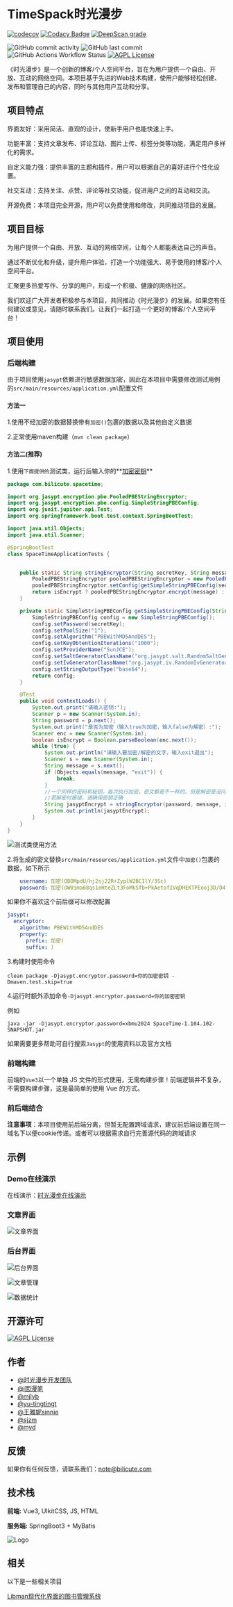 # TimeSpack时光漫步

[![codecov](https://img.shields.io/codecov/c/github/i-NMB/TimeSpack?token=XJO3VTB6WE&logo=codecov&logoColor=%23F01F7A&logoSize=auto&label=Codecov&color=%23ea5455)](https://codecov.io/github/i-NMB/TimeSpack)    [![Codacy Badge](https://img.shields.io/codacy/grade/10721a3009ab4c45a98972bea6f4d833?logo=codacy&label=Backend%20Code%20Quality)](https://app.codacy.com/gh/i-NMB/TimeSpack/dashboard?utm_source=gh&utm_medium=referral&utm_content=&utm_campaign=Badge_grade)    [![DeepScan grade](https://deepscan.io/api/teams/24461/projects/27647/branches/886310/badge/grade.svg)](https://deepscan.io/dashboard#view=project&tid=24461&pid=27647&bid=886310)

![GitHub commit activity](https://img.shields.io/github/commit-activity/m/i-NMB/TimeSpack)    ![GitHub last commit](https://img.shields.io/github/last-commit/i-NMB/TimeSpack)    ![GitHub Actions Workflow Status](https://img.shields.io/github/actions/workflow/status/i-NMB/TimeSpack/ci.yml)     [![AGPL License](https://badgen.net/github/license/i-NMB/TimeSpack)](http://www.gnu.org/licenses/agpl-3.0)

《时光漫步》是一个创新的博客/个人空间平台，旨在为用户提供一个自由、开放、互动的网络空间。本项目基于先进的Web技术构建，使用户能够轻松创建、发布和管理自己的内容，同时与其他用户互动和分享。

## 项目特点

界面友好：采用简洁、直观的设计，使新手用户也能快速上手。

功能丰富：支持文章发布、评论互动、图片上传、标签分类等功能，满足用户多样化的需求。

自定义能力强：提供丰富的主题和插件，用户可以根据自己的喜好进行个性化设置。

社交互动：支持关注、点赞、评论等社交功能，促进用户之间的互动和交流。

开源免费：本项目完全开源，用户可以免费使用和修改，共同推动项目的发展。

## 项目目标

为用户提供一个自由、开放、互动的网络空间，让每个人都能表达自己的声音。

通过不断优化和升级，提升用户体验，打造一个功能强大、易于使用的博客/个人空间平台。

汇聚更多热爱写作、分享的用户，形成一个积极、健康的网络社区。

我们欢迎广大开发者积极参与本项目，共同推动《时光漫步》的发展。如果您有任何建议或意见，请随时联系我们。让我们一起打造一个更好的博客/个人空间平台！

## 项目使用

### 后端构建

由于项目使用`jasypt`依赖进行敏感数据加密，因此在本项目中需要修改测试用例的`src/main/resources/application.yml`配置文件

#### 方法一

1.使用不经加密的数据替换带有`加密()`包裹的数据以及其他自定义数据

2.正常使用maven构建（`mvn clean package`）

#### 方法二(推荐)

1.使用`下面提供的`测试类，运行后输入你的**<u>加密密钥</u>**

```java
package com.bilicute.spacetime;

import org.jasypt.encryption.pbe.PooledPBEStringEncryptor;
import org.jasypt.encryption.pbe.config.SimpleStringPBEConfig;
import org.junit.jupiter.api.Test;
import org.springframework.boot.test.context.SpringBootTest;

import java.util.Objects;
import java.util.Scanner;

@SpringBootTest
class SpaceTimeApplicationTests {


    public static String stringEncryptor(String secretKey, String message, boolean isEncrypt) {
        PooledPBEStringEncryptor pooledPBEStringEncryptor = new PooledPBEStringEncryptor();
        pooledPBEStringEncryptor.setConfig(getSimpleStringPBEConfig(secretKey));
        return isEncrypt ? pooledPBEStringEncryptor.encrypt(message) : pooledPBEStringEncryptor.decrypt(message);
    }

    private static SimpleStringPBEConfig getSimpleStringPBEConfig(String secretKey) {
        SimpleStringPBEConfig config = new SimpleStringPBEConfig();
        config.setPassword(secretKey);
        config.setPoolSize("1");
        config.setAlgorithm("PBEWithMD5AndDES");
        config.setKeyObtentionIterations("1000");
        config.setProviderName("SunJCE");
        config.setSaltGeneratorClassName("org.jasypt.salt.RandomSaltGenerator");
        config.setIvGeneratorClassName("org.jasypt.iv.RandomIvGenerator");
        config.setStringOutputType("base64");
        return config;
    }

    @Test
    public void contextLoads() {
        System.out.print("请输入密钥:");
        Scanner p = new Scanner(System.in);
        String password = p.next();
        System.out.print("是否为加密（输入true为加密，输入false为解密）:");
        Scanner enc = new Scanner(System.in);
        boolean isEncrypt = Boolean.parseBoolean(enc.next());
        while (true) {
            System.out.println("请输入要加密/解密的文字，输入exit退出");
            Scanner s = new Scanner(System.in);
            String message = s.next();
            if (Objects.equals(message, "exit")) {
                break;
            }
            //一个同样的密码和秘钥，每次执行加密，密文都是不一样的。但是解密是没问题的。
            //若解密时报错，请确保密钥正确
            String jasyptEncrypt = stringEncryptor(password, message, isEncrypt);
            System.out.println(jasyptEncrypt);
        }
    }
}

```

![测试类使用方法](https://img1.i-nmb.cn/img/image-20240729112152900.png)

2.将生成的密文替换`src/main/resources/application.yml`文件中`加密()`包裹的数据，如下所示

```yaml
    username: 加密(QBOMpdU/hj2sj22R+ZyplW2BCIlY/3Sc)
    password: 加密(OW0ima68qs1eHteZLt3FoMkSfb+PkAetofIVqDHEKTPEooj3D/D4mg==)
```

如果你不喜欢这个前后缀可以修改配置

```yaml
jasypt:
  encryptor:
    algorithm: PBEWithMD5AndDES
    property:
      prefix: 加密(
      suffix: )
```

3.构建时使用命令

```shell
clean package -Djasypt.encryptor.password=你的加密密钥 -Dmaven.test.skip=true
```

4.运行时额外添加命令`-Djasypt.encryptor.password=你的加密密钥`

例如

```shell
java -jar -Djasypt.encryptor.password=xbmu2024 SpaceTime-1.104.102-SNAPSHOT.jar
```

如果需要更多帮助可自行搜索`Jasypt`的使用资料以及官方文档

### 前端构建

前端的`Vue3`以一个单独 JS 文件的形式使用，无需构建步骤！前端逻辑并不复杂，不需要构建步骤，这是最简单的使用 Vue 的方式。

### 前后端结合

**注意事项**：本项目使用前后端分离，但暂无配置跨域请求，建议前后端设置在同一域名下以便cookie传递。或者可以根据需求自行完善源代码的跨域请求

## 示例

### Demo在线演示

在线演示：[时光漫步在线演示](https://time.bilicute.com)

### 文章界面

![文章界面](https://img1.i-nmb.cn/img/image-20240729115134345.png)

### 后台界面

![后台界面](https://img1.i-nmb.cn/img/image-20240729114558786.png)

![文章管理](https://img1.i-nmb.cn/img/image-20240729114754792.png)

![数据统计](https://img1.i-nmb.cn/img/image-20240729114955229.png)



## 开源许可

[![AGPL License](https://img.shields.io/badge/license-AGPL-blue.svg)](http://www.gnu.org/licenses/agpl-3.0)

## 作者

- [@时光漫步开发团队](https://gitee.com/TimeSpack)
- [@i囡漫笔](https://gitee.com/inmb)
- [@mjlyb](https://gitee.com/mjlyb)
- [@yu-tingtingt](https://gitee.com/yu-tingtingt)
- [@王雅妮sinnie](https://gitee.com/wang-yani-sinie)
- [@sjzm](https://gitee.com/sjzm)
- [@myd](https://gitee.com/myd1145)

## 反馈

如果你有任何反馈，请联系我们：note@bilicute.com



## 技术栈

**前端:** Vue3, UIkitCSS, JS, HTML

**服务端:** SpringBoot3 + MyBatis

![Logo](https://time.bilicute.com/img/logo.png)

## 相关

以下是一些相关项目

[Libman现代化界面的图书管理系统](https://gitee.com/inmb/libman)

